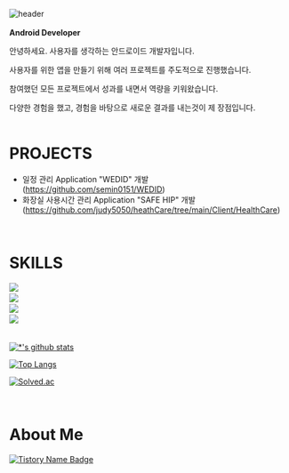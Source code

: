 ![header](https://capsule-render.vercel.app/api?type=rounded&color=50BCDF&height=200&section=header&text=Semin%20Oh&fontSize=90&animation=fadeIn&fontAlignY=55&desc=%20&descAlignY=62&descAlign=62)
<br/><br/>
**Android Developer**

안녕하세요. 사용자를 생각하는 안드로이드 개발자입니다.

사용자를 위한 앱을 만들기 위해 여러 프로젝트를 주도적으로 진행했습니다.

참여했던 모든 프로젝트에서 성과를 내면서 역량을 키워왔습니다.

다양한 경험을 했고, 경험을 바탕으로 새로운 결과를 내는것이 제 장점입니다.
<br/><br/>

# PROJECTS
- 일정 관리 Application "WEDID" 개발  (https://github.com/semin0151/WEDID)
- 화장실 사용시간 관리 Application "SAFE HIP" 개발 (https://github.com/judy5050/heathCare/tree/main/Client/HealthCare)

<br/>

# SKILLS

<img src="https://img.shields.io/badge/Android-3DDC84?style=flat-square&logo=Android&logoColor=white"/> <br/>
<img src="https://img.shields.io/badge/Kotlin-7F52FF?style=flat-square&logo=Kotlin&logoColor=white"/> <br/>
<img src="https://img.shields.io/badge/Java-007396?style=flat-square&logo=Java&logoColor=white"/>  <br/>
<img src="https://img.shields.io/badge/Figma-FE4E1E?style=flat-square&logo=Figma&logoColor=white"/>  <br/>
 <br/>

[![*'s github stats](https://github-readme-stats.vercel.app/api?username=semin0151)](https://github.com/semin0151)

[![Top Langs](https://github-readme-stats.vercel.app/api/top-langs/?username=semin0151&layout=compact)](https://github.com/semin0151/github-readme-stats)

[![Solved.ac](http://mazassumnida.wtf/api/v2/generate_badge?boj=semin0151)](https://solved.ac/semin0151)

<br/>

# About Me

[![Tistory Name Badge](https://tistory-readme-stats.vercel.app/api/badge?name=tistory)](https://seminzzang.tistory.com/)
